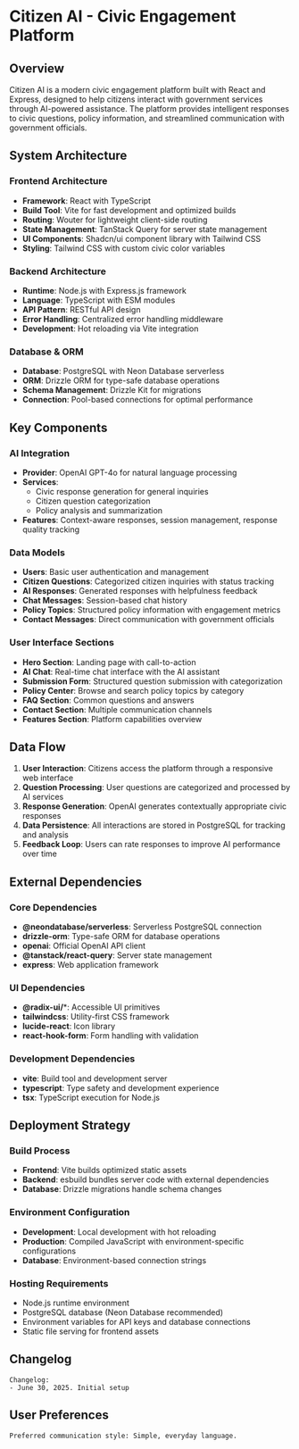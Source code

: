 # Citizen AI - Civic Engagement Platform

## Overview

Citizen AI is a modern civic engagement platform built with React and Express, designed to help citizens interact with government services through AI-powered assistance. The platform provides intelligent responses to civic questions, policy information, and streamlined communication with government officials.

## System Architecture

### Frontend Architecture
- **Framework**: React with TypeScript
- **Build Tool**: Vite for fast development and optimized builds
- **Routing**: Wouter for lightweight client-side routing
- **State Management**: TanStack Query for server state management
- **UI Components**: Shadcn/ui component library with Tailwind CSS
- **Styling**: Tailwind CSS with custom civic color variables

### Backend Architecture
- **Runtime**: Node.js with Express.js framework
- **Language**: TypeScript with ESM modules
- **API Pattern**: RESTful API design
- **Error Handling**: Centralized error handling middleware
- **Development**: Hot reloading via Vite integration

### Database & ORM
- **Database**: PostgreSQL with Neon Database serverless
- **ORM**: Drizzle ORM for type-safe database operations
- **Schema Management**: Drizzle Kit for migrations
- **Connection**: Pool-based connections for optimal performance

## Key Components

### AI Integration
- **Provider**: OpenAI GPT-4o for natural language processing
- **Services**: 
  - Civic response generation for general inquiries
  - Citizen question categorization
  - Policy analysis and summarization
- **Features**: Context-aware responses, session management, response quality tracking

### Data Models
- **Users**: Basic user authentication and management
- **Citizen Questions**: Categorized citizen inquiries with status tracking
- **AI Responses**: Generated responses with helpfulness feedback
- **Chat Messages**: Session-based chat history
- **Policy Topics**: Structured policy information with engagement metrics
- **Contact Messages**: Direct communication with government officials

### User Interface Sections
- **Hero Section**: Landing page with call-to-action
- **AI Chat**: Real-time chat interface with the AI assistant
- **Submission Form**: Structured question submission with categorization
- **Policy Center**: Browse and search policy topics by category
- **FAQ Section**: Common questions and answers
- **Contact Section**: Multiple communication channels
- **Features Section**: Platform capabilities overview

## Data Flow

1. **User Interaction**: Citizens access the platform through a responsive web interface
2. **Question Processing**: User questions are categorized and processed by AI services
3. **Response Generation**: OpenAI generates contextually appropriate civic responses
4. **Data Persistence**: All interactions are stored in PostgreSQL for tracking and analysis
5. **Feedback Loop**: Users can rate responses to improve AI performance over time

## External Dependencies

### Core Dependencies
- **@neondatabase/serverless**: Serverless PostgreSQL connection
- **drizzle-orm**: Type-safe ORM for database operations
- **openai**: Official OpenAI API client
- **@tanstack/react-query**: Server state management
- **express**: Web application framework

### UI Dependencies
- **@radix-ui/***: Accessible UI primitives
- **tailwindcss**: Utility-first CSS framework
- **lucide-react**: Icon library
- **react-hook-form**: Form handling with validation

### Development Dependencies
- **vite**: Build tool and development server
- **typescript**: Type safety and development experience
- **tsx**: TypeScript execution for Node.js

## Deployment Strategy

### Build Process
- **Frontend**: Vite builds optimized static assets
- **Backend**: esbuild bundles server code with external dependencies
- **Database**: Drizzle migrations handle schema changes

### Environment Configuration
- **Development**: Local development with hot reloading
- **Production**: Compiled JavaScript with environment-specific configurations
- **Database**: Environment-based connection strings

### Hosting Requirements
- Node.js runtime environment
- PostgreSQL database (Neon Database recommended)
- Environment variables for API keys and database connections
- Static file serving for frontend assets

## Changelog

```
Changelog:
- June 30, 2025. Initial setup
```

## User Preferences

```
Preferred communication style: Simple, everyday language.
```